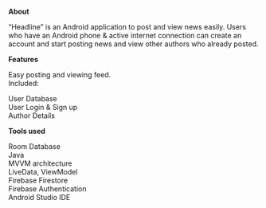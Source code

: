 **About**

“Headline” is an Android application to post and view news easily. Users who have an Android phone & active internet connection can create an account and start posting news and view other authors who already posted.


**Features**

Easy posting and viewing feed.<br />
Included:

User Database <br />
User Login & Sign up <br />
Author Details <br />



**Tools used**

Room Database <br />
Java <br />
MVVM architecture<br />
LiveData, ViewModel<br />
Firebase Firestore<br />
Firebase Authentication<br />
Android Studio IDE<br />

